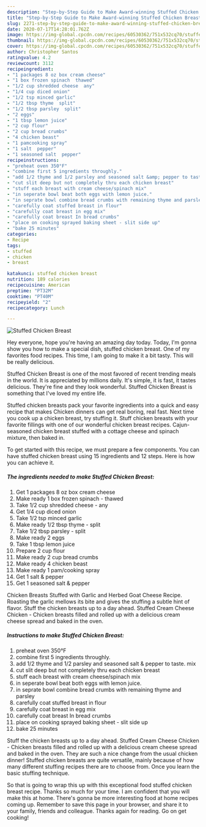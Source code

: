 ```yaml
---
description: "Step-by-Step Guide to Make Award-winning Stuffed Chicken Breast"
title: "Step-by-Step Guide to Make Award-winning Stuffed Chicken Breast"
slug: 2271-step-by-step-guide-to-make-award-winning-stuffed-chicken-breast
date: 2020-07-17T14:28:01.762Z
image: https://img-global.cpcdn.com/recipes/60530362/751x532cq70/stuffed-chicken-breast-recipe-main-photo.jpg
thumbnail: https://img-global.cpcdn.com/recipes/60530362/751x532cq70/stuffed-chicken-breast-recipe-main-photo.jpg
cover: https://img-global.cpcdn.com/recipes/60530362/751x532cq70/stuffed-chicken-breast-recipe-main-photo.jpg
author: Christopher Santos
ratingvalue: 4.2
reviewcount: 3112
recipeingredient:
- "1 packages 8 oz box cream cheese"
- "1 box frozen spinach  thawed"
- "1/2 cup shredded cheese  any"
- "1/4 cup diced onion"
- "1/2 tsp minced garlic"
- "1/2 tbsp thyme  split"
- "1/2 tbsp parsley  split"
- "2 eggs"
- "1 tbsp lemon juice"
- "2 cup flour"
- "2 cup bread crumbs"
- "4 chicken beast"
- "1 pamcooking spray"
- "1 salt  pepper"
- "1 seasoned salt  pepper"
recipeinstructions:
- "preheat oven 350°F"
- "combine first 5 ingredients throughly."
- "add 1/2 thyme and 1/2 parsley and seasoned salt &amp; pepper to taste. mix"
- "cut slit deep but not completely thru each chicken breast"
- "stuff each breast with cream cheese/spinach mix"
- "in seperate bowl beat both eggs with lemon juice."
- "in seprate bowl combine bread crumbs with remaining thyme and parsley"
- "carefully coat stuffed breast in flour"
- "carefully coat breast in egg mix"
- "carefully coat breast In bread crumbs"
- "place on cooking sprayed baking sheet - slit side up"
- "bake 25 minutes"
categories:
- Recipe
tags:
- stuffed
- chicken
- breast

katakunci: stuffed chicken breast 
nutrition: 189 calories
recipecuisine: American
preptime: "PT32M"
cooktime: "PT40M"
recipeyield: "2"
recipecategory: Lunch

---
```



![Stuffed Chicken Breast](https://img-global.cpcdn.com/recipes/60530362/751x532cq70/stuffed-chicken-breast-recipe-main-photo.jpg)

Hey everyone, hope you're having an amazing day today. Today, I'm gonna show you how to make a special dish, stuffed chicken breast. One of my favorites food recipes. This time, I am going to make it a bit tasty. This will be really delicious.

Stuffed Chicken Breast is one of the most favored of recent trending meals in the world. It is appreciated by millions daily. It's simple, it is fast, it tastes delicious. They're fine and they look wonderful. Stuffed Chicken Breast is something that I've loved my entire life.

Stuffed chicken breasts pack your favorite ingredients into a quick and easy recipe that makes Chicken dinners can get real boring, real fast. Next time you cook up a chicken breast, try stuffing it. Stuff chicken breasts with your favorite fillings with one of our wonderful chicken breast recipes. Cajun-seasoned chicken breast stuffed with a cottage cheese and spinach mixture, then baked in.


To get started with this recipe, we must prepare a few components. You can have stuffed chicken breast using 15 ingredients and 12 steps. Here is how you can achieve it.

<!--inarticleads1-->

##### The ingredients needed to make Stuffed Chicken Breast:

1. Get 1 packages 8 oz box cream cheese
1. Make ready 1 box frozen spinach - thawed
1. Take 1/2 cup shredded cheese - any
1. Get 1/4 cup diced onion
1. Take 1/2 tsp minced garlic
1. Make ready 1/2 tbsp thyme - split
1. Take 1/2 tbsp parsley - split
1. Make ready 2 eggs
1. Take 1 tbsp lemon juice
1. Prepare 2 cup flour
1. Make ready 2 cup bread crumbs
1. Make ready 4 chicken beast
1. Make ready 1 pam/cooking spray
1. Get 1 salt &amp; pepper
1. Get 1 seasoned salt &amp; pepper


Chicken Breasts Stuffed with Garlic and Herbed Goat Cheese Recipe. Roasting the garlic mellows its bite and gives the stuffing a subtle hint of flavor. Stuff the chicken breasts up to a day ahead. Stuffed Cream Cheese Chicken - Chicken breasts filled and rolled up with a delicious cream cheese spread and baked in the oven. 

<!--inarticleads2-->

##### Instructions to make Stuffed Chicken Breast:

1. preheat oven 350°F
1. combine first 5 ingredients throughly.
1. add 1/2 thyme and 1/2 parsley and seasoned salt &amp; pepper to taste. mix
1. cut slit deep but not completely thru each chicken breast
1. stuff each breast with cream cheese/spinach mix
1. in seperate bowl beat both eggs with lemon juice.
1. in seprate bowl combine bread crumbs with remaining thyme and parsley
1. carefully coat stuffed breast in flour
1. carefully coat breast in egg mix
1. carefully coat breast In bread crumbs
1. place on cooking sprayed baking sheet - slit side up
1. bake 25 minutes


Stuff the chicken breasts up to a day ahead. Stuffed Cream Cheese Chicken - Chicken breasts filled and rolled up with a delicious cream cheese spread and baked in the oven. They are such a nice change from the usual chicken dinner! Stuffed chicken breasts are quite versatile, mainly because of how many different stuffing recipes there are to choose from. Once you learn the basic stuffing technique. 

So that is going to wrap this up with this exceptional food stuffed chicken breast recipe. Thanks so much for your time. I am confident that you will make this at home. There's gonna be more interesting food at home recipes coming up. Remember to save this page in your browser, and share it to your family, friends and colleague. Thanks again for reading. Go on get cooking!
